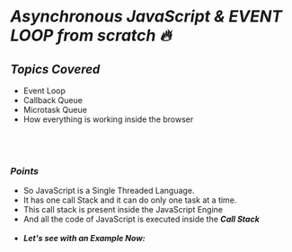 # _Asynchronous JavaScript & EVENT LOOP from scratch 🔥_

## _Topics Covered_
- Event Loop
- Callback Queue
- Microtask Queue
- How everything is working inside the browser
<br><br><br><br>

### _Points_
- So JavaScript is a Single Threaded Language. 
- It has one call Stack and it can do only one task at a time.
- This call stack is present inside the JavaScript Engine
- And all the code of JavaScript is executed inside the **_Call Stack_**
<br><br>
- _**Let's see with an Example Now:**_






